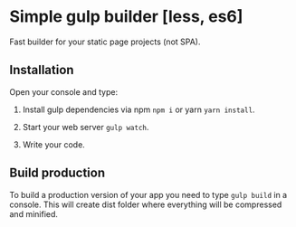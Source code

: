 # Simple gulp builder [less, es6]

Fast builder for your static page projects (not SPA).

## Installation

Open your console and type:

1. Install gulp dependencies via npm `npm i` or yarn `yarn install`.

2. Start your web server `gulp watch`.

3. Write your code.

## Build production

To build a production version of your app you need to type `gulp build` in a console. This will create dist folder where everything will be compressed and minified.
